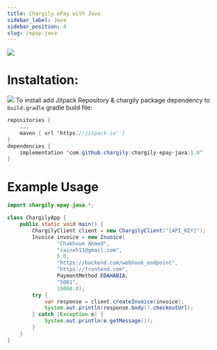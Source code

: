 ```yaml
---
title: Chargily ePay with Java
sidebar_label: Java
sidebar_position: 4
slug: /epay-java
---
```


<img src="https://raw.githubusercontent.com/rainxh11/chargily-epay-java/master/assets/chargily_java.svg" heigh="300"/>


# Instaltation:
[![](https://jitpack.io/v/chargily/chargily-epay-java.svg)](https://jitpack.io/#chargily/chargily-epay-java)
To install add Jitpack Repository & chargily package dependency to `build.gradle` gradle build file:
```java
repositories {
    ...
    maven { url 'https://jitpack.io' }
}
dependencies {
    implementation 'com.github.chargily:chargily-epay-java:1.0'
}
```
# Example Usage
```java
import chargily.epay.java.*;

class ChargilyApp {
    public static void main() {
        ChargilyClient client = new ChargilyClient("[API_KEY]");
        Invoice invoice = new Invoice(
                "Chakhoum Ahmed",
                "rainxh11@gmail.com",
                5.0,
                "https://backend.com/webhook_endpoint",
                "https://frontend.com",
                PaymentMethod.EDAHABIA,
                "5001",
                10000.0);
        try {
            var response = client.createInvoice(invoice);
            System.out.println(response.body().checkoutUrl);
        } catch (Exception e) {
            System.out.println(e.getMessage());
        }
    }
}
```